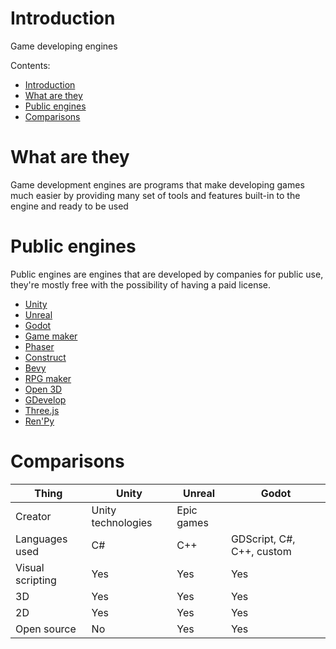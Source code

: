 # Introduction

Game developing engines

Contents:

- [Introduction](#introduction)
- [What are they](#what-are-they)
- [Public engines](#public-engines)
- [Comparisons](#comparisons)

# What are they

Game development engines are programs that make developing games much easier by providing many set of tools and features built-in to the engine and ready to be used

# Public engines

Public engines are engines that are developed by companies for public use, they're mostly free with the possibility of having a paid license.

- [Unity](https://unity.com/)
- [Unreal](https://www.unrealengine.com/)
- [Godot](https://godotengine.org/)
- [Game maker](https://gamemaker.io/)
- [Phaser](https://phaser.io/)
- [Construct](https://www.construct.net/)
- [Bevy](https://bevyengine.org/)
- [RPG maker](https://www.rpgmakerweb.com/)
- [Open 3D](https://www.o3de.org/)
- [GDevelop](https://gdevelop.io/)
- [Three.js](https://threejs.org/)
- [Ren'Py](https://www.renpy.org/)

# Comparisons

| Thing            | Unity              | Unreal     | Godot                     |
| ---------------- | ------------------ | ---------- | ------------------------- |
| Creator          | Unity technologies | Epic games |                           |
| Languages used   | C#                 | C++        | GDScript, C#, C++, custom |
| Visual scripting | Yes                | Yes        | Yes                       |
| 3D               | Yes                | Yes        | Yes                       |
| 2D               | Yes                | Yes        | Yes                       |
| Open source      | No                 | Yes        | Yes                       |
